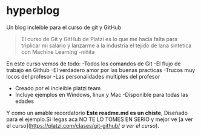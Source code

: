 # hyperblog
Un blog  incleible para el curso de git y GitHub
>El curso de Git y GitHub de Platzi es lo que me hacia falta para triplicar mi salario y lanzarme a la industria el tejido de lana sintetica con Machine Learning
> -niñita

En este curso vemos de todo:
-Todos los comandos de Git
-El flujo de trabajo en Github
-El verdadero amor por las buenas practicas
-Trucos muy locos del profesor
-Las personalidades multiples del profesor
- Creado por el incleible platzi team
- Incluye ejemplos en Windows, linux y Mac
-Disponible para todas las edades


Y como un amable recordatorio **Este readme.md es un chiste**, Diseñado para el ejemplo.Si llegas aca NO TE LO TOMES EN SERIO y mejor ve [a ver el curso](https://platzi.com/clases/git-github/ *a ver el curso*).
